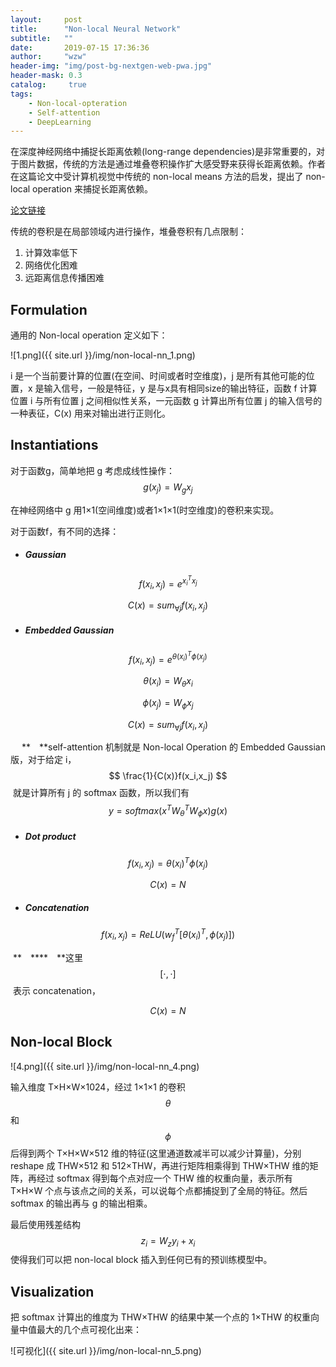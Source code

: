 ```yaml
---
layout:     post
title:      "Non-local Neural Network"
subtitle:   ""
date:       2019-07-15 17:36:36
author:     "wzw"
header-img: "img/post-bg-nextgen-web-pwa.jpg"
header-mask: 0.3
catalog:     true
tags:
    - Non-local-opteration
    - Self-attention
    - DeepLearning
---
```

在深度神经网络中捕捉长距离依赖(long-range dependencies)是非常重要的，对于图片数据，传统的方法是通过堆叠卷积操作扩大感受野来获得长距离依赖。作者在这篇论文中受计算机视觉中传统的 non-local means 方法的启发，提出了 non-local operation 来捕捉长距离依赖。

<script type="text/javascript" async src="https://cdn.mathjax.org/mathjax/latest/MathJax.js?config=TeX-MML-AM_CHTML"> </script>

[论文链接][paper-link]

传统的卷积是在局部领域内进行操作，堆叠卷积有几点限制：

1. 计算效率低下
2. 网络优化困难
3. 远距离信息传播困难

## Formulation

通用的 Non-local operation 定义如下：

![1.png]({{ site.url }}/img/non-local-nn_1.png)

i 是一个当前要计算的位置(在空间、时间或者时空维度)，j 是所有其他可能的位置，x 是输入信号，一般是特征，y 是与x具有相同size的输出特征，函数 f 计算位置 i 与所有位置 j 之间相似性关系，一元函数 g 计算出所有位置 j 的输入信号的一种表征，C(x) 用来对输出进行正则化。

## Instantiations

对于函数g，简单地把 g 考虑成线性操作：
$$
g(x_j)=W_gx_j
$$


在神经网络中 g 用1×1(空间维度)或者1×1×1(时空维度)的卷积来实现。

对于函数f，有不同的选择：

- ##### Gaussian


$$
f(x_i,x_j)=e^{x_i^Tx_j}
$$

$$
C(x)=sum_{\forall j}f(x_i,x_j)
$$

- ##### Embedded Gaussian

$$
f(x_i,x_j)=e^{ {\theta}(x_i)^T{\phi}(x_j)}
$$

$$
{\theta}(x_i)=W_{\theta}x_i
$$

$$
{\phi}(x_j)=W_{\phi}x_j
$$

$$
C(x)=sum_{\forall j}f(x_i,x_j)
$$

**&emsp;** **&emsp;**self-attention 机制就是 Non-local Operation 的 Embedded Gaussian 版，对于给定 i，
$$
\frac{1}{C(x)}f(x_i,x_j)
$$
​		就是计算所有 j 的 softmax 函数，所以我们有 
$$
y=softmax(x^TW_{\theta}^TW_{\phi}x)g(x)
$$

- ##### Dot product

$$
f(x_i,x_j)={\theta}(x_i)^T{\phi}(x_j)
$$

$$
C(x)=N
$$

- ##### Concatenation

$$
f(x_i,x_j)=ReLU(w_f^T[{\theta}(x_i)^T,{\phi}(x_j)])
$$

​		**&emsp;****&emsp;**这里
$$
[\cdot,\cdot]
$$
​		表示 concatenation，


$$
C(x)=N
$$


## Non-local Block

![4.png]({{ site.url }}/img/non-local-nn_4.png)

输入维度 T×H×W×1024，经过 1×1×1 的卷积
$$
\theta
$$
和
$$
\phi
$$
后得到两个 T×H×W×512 维的特征(这里通道数减半可以减少计算量)，分别 reshape 成 THW×512 和 512×THW，再进行矩阵相乘得到 THW×THW 维的矩阵，再经过 softmax 得到每个点对应一个 THW 维的权重向量，表示所有 T×H×W 个点与该点之间的关系，可以说每个点都捕捉到了全局的特征。然后 softmax 的输出再与 g 的输出相乘。

最后使用残差结构
$$
z_i = W_zy_i+x_i
$$
使得我们可以把 non-local block 插入到任何已有的预训练模型中。

## Visualization

把 softmax 计算出的维度为 THW×THW 的结果中某一个点的 1×THW 的权重向量中值最大的几个点可视化出来：

![可视化]({{ site.url }}/img/non-local-nn_5.png)

[paper-link]: https://arxiv.org/abs/1711.07971v1
